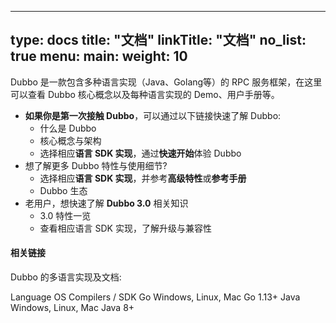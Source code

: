 
---
type: docs
title: "文档"
linkTitle: "文档"
no_list: true
menu:
  main:
    weight: 10
---

Dubbo 是一款包含多种语言实现（Java、Golang等）的 RPC 服务框架，在这里可以查看 Dubbo 核心概念以及每种语言实现的 Demo、用户手册等。

* **如果你是第一次接触 Dubbo**，可以通过以下链接快速了解 Dubbo:
  * 什么是 Dubbo
  * 核心概念与架构
  * 选择相应**语言 SDK 实现**，通过**快速开始**体验 Dubbo
* 想了解更多 Dubbo 特性与使用细节?
  * 选择相应**语言 SDK 实现**，并参考**高级特性**或**参考手册**
  * Dubbo 生态
* 老用户，想快速了解 **Dubbo 3.0** 相关知识
  * 3.0 特性一览
  * 查看相应语言 SDK 实现，了解升级与兼容性

#### 相关链接
Dubbo 的多语言实现及文档:

Language	OS	Compilers / SDK
Go	Windows, Linux, Mac	Go 1.13+
Java	Windows, Linux, Mac	Java 8+

